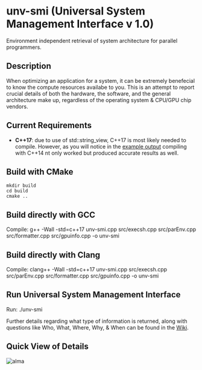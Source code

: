 # unv-smi (Universal System Management Interface v 1.0)
Environment independent retrieval of system architecture for parallel programmers. 

## Description 
When optimizing an application for a system, it can be extremely benefecial to know the compute resources availabe to you. This is an attempt to report crucial details of both the hardware, the software, and the general architecture make up, regardless of the operating system & CPU/GPU chip vendors.

## Current Requirements 
* **C++17**: due to use of std::string_view, C++17 is most likely needed to compile. However, as you will notice in the [example output](https://github.com/tommygorham/unv-smi/tree/dev-linux/example-output) compiling with C++14 nt only worked but produced accurate results as well.

## Build with CMake 

```
mkdir build
cd build 
cmake .. 
``` 
## Build directly with GCC
Compile: g++ -Wall -std=c++17 unv-smi.cpp src/execsh.cpp src/parEnv.cpp src/formatter.cpp src/gpuinfo.cpp -o unv-smi  

## Build directly with Clang
Compile: clang++ -Wall -std=c++17 unv-smi.cpp src/execsh.cpp src/parEnv.cpp src/formatter.cpp src/gpuinfo.cpp -o unv-smi  

## Run Universal System Management Interface
Run: ./unv-smi

Further details regarding what type of information is returned, along with questions like Who, What, Where, Why, & When can be found in the [Wiki](https://github.com/tommygorham/unv-smi/wiki).

## Quick View of Details

![alma](https://user-images.githubusercontent.com/38857089/182499028-874afbb4-1aa8-4868-95e4-429ae76ddba1.png)

